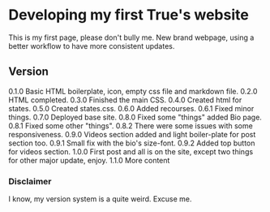 # Developing my first True's website

This is my first page, please don't bully me.
New brand webpage, using a better workflow to have more consistent updates.

## Version

0.1.0 Basic HTML boilerplate, icon, empty css file and markdown file.
0.2.0 HTML completed.
0.3.0 Finished the main CSS.
0.4.0 Created html for states.
0.5.0 Created states.css.
0.6.0 Added recourses.
0.6.1 Fixed minor things.
0.7.0 Deployed base site.
0.8.0 Fixed some "things" added Bio page.
0.8.1 Fixed some other "things".
0.8.2 There were some issues with some responsiveness.
0.9.0 Videos section added and light boiler-plate for post section too.
0.9.1 Small fix with the bio's size-font.
0.9.2 Added top button for videos section.
1.0.0 First post and all is on the site, except two things for other major update, enjoy.
1.1.0 More content

### Disclaimer

I know, my version system is a quite weird. Excuse me.

